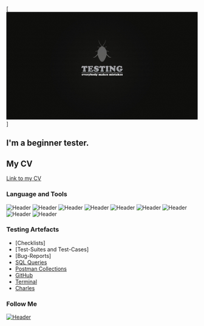 
[![Header](https://github.com/AnnaIliuk/Test/blob/main/assets/bug.jpg)]
## I'm a beginner tester.
## My CV
[Link to my CV](https://drive.google.com/file/d/1APcWmD5dgohWYcpoYsd8g4DpyAkM0sK1/view?usp=share_link)

### Language and Tools
![Header](https://img.shields.io/badge/Jira-090909?style=for-the-badge&logo=jira&logoColor=136be1)
![Header](https://img.shields.io/badge/Postman-090909?style=for-the-badge&logo=postman&logoColor=f76935)
![Header](https://img.shields.io/badge/Swagger-090909?style=for-the-badge&logo=swagger&logoColor=7ede2b)
![Header](https://img.shields.io/badge/Github-090909?style=for-the-badge&logo=github&logoColor=8cc4d7)
![Header](https://img.shields.io/badge/MySQL-090909?style=for-the-badge&logo=mysql&logoColor=00618a)
![Header](https://img.shields.io/badge/DevTools-090909?style=for-the-badge&logo=googlechrome&logoColor=2674f2)
![Header](https://img.shields.io/badge/AndroidStudio-090909?style=for-the-badge&logo=androidstudio&logoColor=3ad07d)
![Header](https://img.shields.io/badge/Fiddler-090909?style=for-the-badge&logo=fiddler&logoColor=8cc4d7)
![Header](https://img.shields.io/badge/CharlesProxy-090909?style=for-the-badge&logo=charlesproxy&logoColor=8cc4d7)

### Testing Artefacts

- [Checklists]
- [Test-Suites and Test-Cases]
- [Bug-Reports]
- [SQL Queries](https://docs.google.com/document/d/1ZlZmOT2-zjcyZnK_JuXodAxkRF2wPCVJ/edit?usp=sharing&ouid=118108454540808204932&rtpof=true&sd=true)
- [Postman Collections](https://github.com/AnnaIliuk/Postman)
- [GitHub](https://github.com/AnnaIliuk/GitHub)
- [Terminal](https://github.com/AnnaIliuk/Terminal)
- [Charles](https://github.com/AnnaIliuk/Charles)

### Follow Me

[![Header](https://img.shields.io/badge/Telegram-090909?style=for-the-badge&logo=telegram&logoColor=31a5db)](https://t.me/anilser19)
